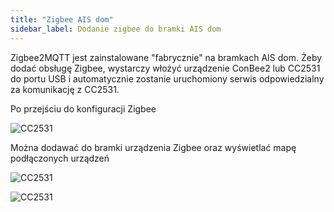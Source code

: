 ```yaml
---
title: "Zigbee AIS dom"
sidebar_label: Dodanie zigbee do bramki AIS dom
---
```


Zigbee2MQTT jest zainstalowane "fabrycznie" na bramkach AIS dom. Żeby dodać obsługę Zigbee, wystarczy włożyć urządzenie ConBee2 lub CC2531 do portu USB i automatycznie zostanie uruchomiony serwis odpowiedzialny za komunikację z CC2531.

Po przejściu do konfiguracji Zigbee


![CC2531](/img/en/frontend/ais_zigbee_menu.png)

 Można dodawać do bramki urządzenia Zigbee oraz wyświetlać mapę podłączonych urządzeń

![CC2531](/img/en/frontend/ais_zigbee_web_app1.png)


![CC2531](/img/en/frontend/ais_zigbee_web_app2.png)
